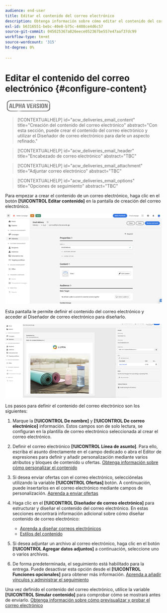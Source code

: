 ```yaml
---
audience: end-user
title: Editar el contenido del correo electrónico
description: Obtenga información sobre cómo editar el contenido del correo electrónico en la interfaz de usuario web de Campaign
exl-id: b6316551-bebc-40e0-b75c-4408ce4d6c57
source-git-commit: 045025367a826eece052367be557e47aaf37dc99
workflow-type: tm+mt
source-wordcount: '315'
ht-degree: 0%

---
```


# Editar el contenido del correo electrónico {#configure-content}

![](../assets/do-not-localize/badge.png)

>[!CONTEXTUALHELP]
>id="acw_deliveries_email_content"
>title="Creación del contenido del correo electrónico"
>abstract="Con esta sección, puede crear el contenido del correo electrónico y utilizar el Diseñador de correo electrónico para darle un aspecto refinado."

>[!CONTEXTUALHELP]
>id="acw_deliveries_email_header"
>title="Encabezado de correo electrónico"
>abstract="TBC"

>[!CONTEXTUALHELP]
>id="acw_deliveries_email_attachment"
>title="Adjuntar correo electrónico"
>abstract="TBC"

>[!CONTEXTUALHELP]
>id="acw_deliveries_email_options"
>title="Opciones de seguimiento"
>abstract="TBC"

Para empezar a crear el contenido de un correo electrónico, haga clic en el botón **[!UICONTROL Editar contenido]** en la pantalla de creación del correo electrónico.

![](assets/edit-content.png)

Esta pantalla le permite definir el contenido del correo electrónico y acceder al Diseñador de correo electrónico para diseñarlo.

![](assets/content-dashboard.png)

Los pasos para definir el contenido del correo electrónico son los siguientes:

1. Marque la **[!UICONTROL De nombre]** y **[!UICONTROL De correo electrónico]** información. Estos campos son de solo lectura, se configuran en la plantilla de correo electrónico seleccionada al crear el correo electrónico.

1. Definir el correo electrónico **[!UICONTROL Línea de asunto]**. Para ello, escriba el asunto directamente en el campo dedicado o abra el Editor de expresiones para definir y añadir personalización mediante varios atributos y bloques de contenido u ofertas. [Obtenga información sobre cómo personalizar el contenido](../personalization/personalize.md)

1. Si desea enviar ofertas con el correo electrónico, selecciónelas utilizando la variable **[!UICONTROL Ofertas]** botón. A continuación, puede insertarlos en el correo electrónico mediante campos de personalización. [Aprenda a enviar ofertas](offers.md)

1. Haga clic en el **[!UICONTROL Diseñador de correo electrónico]** para estructurar y diseñar el contenido del correo electrónico. En estas secciones encontrará información adicional sobre cómo diseñar contenido de correo electrónico:

   * [Aprenda a diseñar correos electrónicos](create-email-content.md)
   * [Estilos del contenido](get-started-email-style.md)

1. Si desea adjuntar un archivo al correo electrónico, haga clic en el botón **[!UICONTROL Agregar datos adjuntos]** a continuación, seleccione uno o varios archivos.

   <!--limitation on size + number of files?-->

1. De forma predeterminada, el seguimiento está habilitado para la entrega. Puede desactivar esta opción desde el **[!UICONTROL Funciones opcionales]** para obtener más información. [Aprenda a añadir vínculos y administrar el seguimiento](message-tracking.md)

Una vez definido el contenido del correo electrónico, utilice la variable **[!UICONTROL Simular contenido]** para comprobar cómo se mostrará antes de enviarlo. [Obtenga información sobre cómo previsualizar y probar el correo electrónico](../preview-test/preview-test.md)

<!-- show screenshot showing an email fully configured + highlight the simulate content button-->
